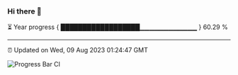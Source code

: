 ### Hi there 👋

⏳ Year progress { ██████████████████▁▁▁▁▁▁▁▁▁▁▁▁ } 60.29 %

---

⏰ Updated on Wed, 09 Aug 2023 01:24:47 GMT

![Progress Bar CI](https://github.com/ZhaoGui/ZhaoGui/workflows/Progress%20Bar%20CI/badge.svg)
